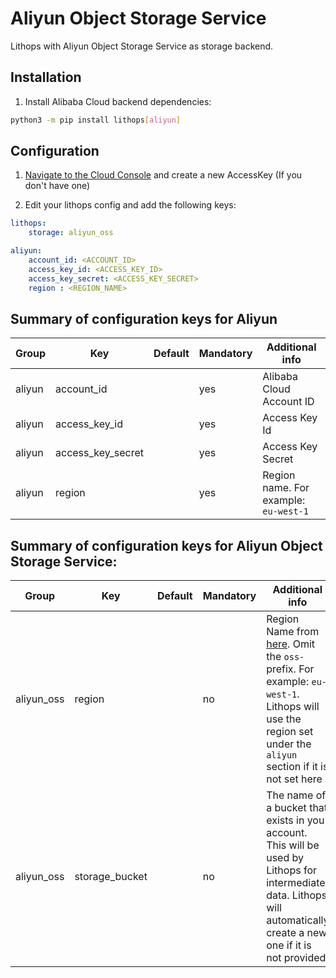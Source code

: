 # Aliyun Object Storage Service

Lithops with Aliyun Object Storage Service as storage backend.


## Installation

1. Install Alibaba Cloud backend dependencies:

```bash
python3 -m pip install lithops[aliyun]
```

## Configuration

1. [Navigate to the Cloud Console](https://ram.console.aliyun.com/manage/ak) and create a new AccessKey (If you don't have one)

2. Edit your lithops config and add the following keys:

```yaml
lithops:
    storage: aliyun_oss

aliyun:
    account_id: <ACCOUNT_ID>
    access_key_id: <ACCESS_KEY_ID>
    access_key_secret: <ACCESS_KEY_SECRET>
    region : <REGION_NAME>
```

## Summary of configuration keys for Aliyun

|Group|Key|Default|Mandatory|Additional info|
|---|---|---|---|---|
|aliyun | account_id | |yes |  Alibaba Cloud Account ID |
|aliyun | access_key_id | |yes |  Access Key Id |
|aliyun | access_key_secret | |yes | Access Key Secret |
|aliyun | region | |yes | Region name. For example: `eu-west-1` |

## Summary of configuration keys for Aliyun Object Storage Service:

|Group|Key|Default|Mandatory|Additional info|
|---|---|---|---|---|
|aliyun_oss | region | | no | Region Name from [here](https://www.alibabacloud.com/help/en/object-storage-service/latest/regions-and-endpoints). Omit the `oss-` prefix. For example: `eu-west-1`. Lithops will use the region set under the `aliyun` section if it is not set here |
|aliyun_oss | storage_bucket | | no | The name of a bucket that exists in you account. This will be used by Lithops for intermediate data. Lithops will automatically create a new one if it is not provided|